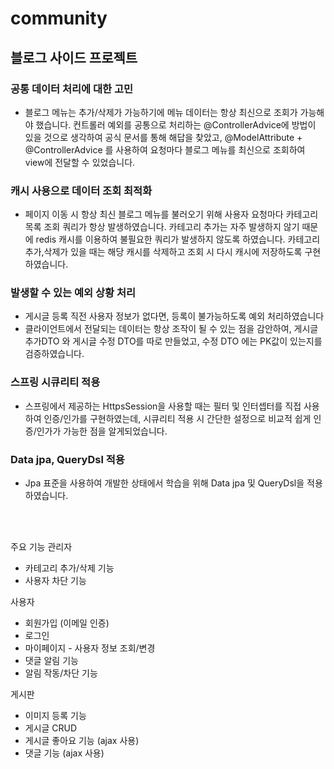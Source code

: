 # community
## 블로그 사이드 프로젝트

### 공통 데이터 처리에 대한 고민
- 블로그 메뉴는 추가/삭제가 가능하기에 메뉴 데이터는 항상 최신으로 조회가 가능해야 했습니다.
  컨트롤러 예외를 공통으로 처리하는 @ControllerAdvice에 방법이 있을 것으로 생각하여
  공식 문서를 통해 해답을 찾았고, @ModelAttribute + @ControllerAdvice 를 사용하여 요청마다 블로그 메뉴를 최신으로 조회하여 view에 전달할 수 있었습니다.


### 캐시 사용으로 데이터 조회 최적화
-  페이지 이동 시 항상 최신 블로그 메뉴를 불러오기 위해 사용자 요청마다 카테고리 목록 조회 쿼리가 항상 발생하였습니다.
   카테고리 추가는 자주 발생하지 않기 때문에 redis 캐시를 이용하여 불필요한 쿼리가 발생하지 않도록 하였습니다.
   카테고리 추가,삭제가 있을 때는 해당 캐시를 삭제하고 조회 시 다시 캐시에 저장하도록 구현하였습니다.


### 발생할 수 있는 예외 상황 처리
- 게시글 등록 직전 사용자 정보가 없다면, 등록이 불가능하도록 예외 처리하였습니다
- 클라이언트에서 전달되는 데이터는 항상 조작이 될 수 있는 점을 감안하여,
  게시글 추가DTO 와 게시글 수정 DTO를 따로 만들었고, 수정 DTO 에는 PK값이 있는지를 검증하였습니다. 


### 스프링 시큐리티 적용
- 스프링에서 제공하는 HttpsSession을 사용할 때는 필터 및 인터셉터를 직접 사용하여 인증/인가를 구현하였는데,
   시큐리티 적용 시 간단한 설정으로 비교적 쉽게 인증/인가가 가능한 점을 알게되었습니다.


### Data jpa, QueryDsl 적용
- Jpa 표준을 사용하여 개발한 상태에서 학습을 위해 Data jpa 및 QueryDsl을 적용하였습니다.


<br><br>

주요 기능
관리자
- 카테고리 추가/삭제 기능
- 사용자 차단 기능

사용자
- 회원가입 (이메일 인증)
- 로그인
- 마이페이지 - 사용자 정보 조회/변경
- 댓글 알림 기능
-  알림 작동/차단 기능 

게시판
- 이미지 등록 기능
- 게시글 CRUD
- 게시글 좋아요 기능 (ajax 사용)
- 댓글 기능 (ajax 사용)
